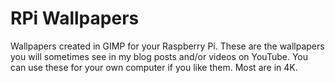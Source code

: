 # RPi Wallpapers
Wallpapers created in GIMP for your Raspberry Pi.
These are the wallpapers you will sometimes see in my blog posts and/or videos on YouTube.
You can use these for your own computer if you like them.
Most are in 4K.
